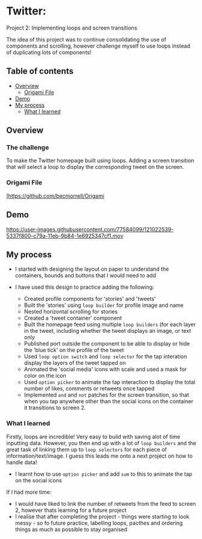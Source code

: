 # Twitter: 

Project 2: Implementing loops and screen transitions

The idea of this project was to continue consolidating the use of components and scrolling, however challenge myself to use loops instead of duplicating lots of components!


## Table of contents

- [Overview](#overview)
  - [Origami File](#Origami-File)
- [Demo](#Demo)
- [My process](#my-process)
  - [What I learned](#what-i-learned)


## Overview

### The challenge

To make the Twitter homepage built using loops. Adding a screen transition that will select a loop to display the corresponding tweet on the screen.

### Origami File 

[https://github.com/becmorrell/Origami

## Demo 


https://user-images.githubusercontent.com/77584099/121022539-5337f800-c79a-11eb-9b84-1e6925347cf1.mov


## My process

- I started with designing the layout on paper to understand the containers, bounds and buttons that I would need to add

- I have used this design to practice adding the following:
    - Created profile components for 'stories' and 'tweets'
    - Built the 'stories' using `loop builder` for profile image and name    
    - Nested horizontal scrolling for stories 
    - Created a 'tweet container' component 
    - Built the homepage feed using multiple `loop builders` (for each layer in the tweet, including whether the tweet displays an image, or text only
    - Published port outside the component to be able to display or hide the 'blue tick' on the profile of the tweet
    - Used `loop option switch` and `loop selector` for the tap interation display the layers of the tweet tapped on
    - Animated the 'social media' icons with scale and used a mask for color on the icon
    - Used `option picker` to animate the tap interaction to display the total number of likes, comments or retweets once tapped
    - Implemented `and` and `not` patches for the screen transition, so that when you tap anywhere other than the social icons on the container it transitions to screen 2.



### What I learned

Firstly, loops are incredible! Very easy to build with saving alot of time inputting data. However, you then end up with a lot of `loop builders` and the great task of linking them up to `loop selectors` for each piece of information/text/image. I guess this leads me onto a next project on how to handle data!

- I learnt how to use `option picker` and add `sum` to this to animate the tap on the social icons

If I had more time: 

- I would have liked to link the number of retweets from the feed to screen 2, however thats learning for a future project 
-  I realise that after completing the project - things were starting to look messy - so fo future practice, labelling loops, pacthes and ordering things as much as possible to stay organised

